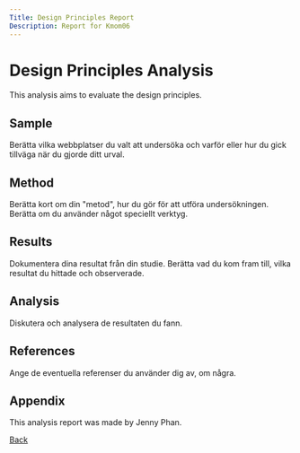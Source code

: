 ```yaml
---
Title: Design Principles Report
Description: Report for Kmom06
---
```

Design Principles Analysis
=======================

This analysis aims to evaluate the design principles.

Sample
-----------------------

Berätta vilka webbplatser du valt att undersöka och varför eller hur du gick tillväga när du gjorde ditt urval.

Method
-----------------------

Berätta kort om din "metod", hur du gör för att utföra undersökningen. Berätta om du använder något speciellt verktyg.

Results
-----------------------

Dokumentera dina resultat från din studie. Berätta vad du kom fram till, vilka resultat du hittade och observerade.

Analysis
-----------------------

Diskutera och analysera de resultaten du fann.

References
-----------------------

Ange de eventuella referenser du använder dig av, om några.

Appendix
-----------------------

This analysis report was made by Jenny Phan.

[Back](%base_url%/analysis)